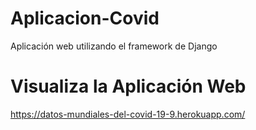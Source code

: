 # Aplicacion-Covid
Aplicación web utilizando el framework de Django

# Visualiza la Aplicación Web
https://datos-mundiales-del-covid-19-9.herokuapp.com/
